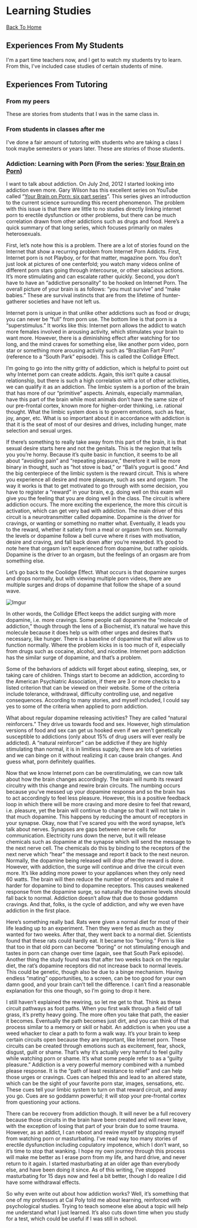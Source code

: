 Learning Studies
================
[Back To Home](../README.md)

## Experiences From My Students

I'm a part time teachers now, and I get to watch my students try to learn. From this, I've included case studies of certain students of mine.

## Experiences From Tutoring

### From my peers

These are stories from students that I was in the same class in.

### From students in classes after me

I've done a fair amount of tutoring with students who are taking a class I took maybe semesters or years later. These are stories of those students.

### Addiction: Learning with Porn (From the series: [Your Brain on Porn](http://www.youtube.com/watch?v=TKDFsLi2oBk))

I want to talk about addiction. On July 2nd, 2012 I started looking into addiction even more. Gary Wilson has this excellent series on YouTube called “[Your Brain on Porn: six part series](http://www.youtube.com/watch?v=TKDFsLi2oBk)”. This series gives an introduction to the current science surrounding this recent phenomenon. The problem with this issue is that there are little to no studies directly linking internet porn to erectile dysfunction or other problems, but there can be much correlation drawn from other addictions such as drugs and food. Here’s a quick summary of that long series, which focuses primarily on males heterosexuals.

First, let’s note how this is a problem. There are a lot of stories found on the Internet that show a recurring problem from Internet Porn Addicts. First, Internet porn is not Playboy, or for that matter, magazine porn. You don’t just look at pictures of one centerfold; you watch many videos online of different porn stars going through intercourse, or other salacious actions. It’s more stimulating and can escalate rather quickly. Second, you don’t have to have an “addictive personality” to be hooked on Internet Porn. The overall picture of your brain is as follows: “you must survive” and “make babies.” These are survival instincts that are from the lifetime of hunter-gatherer societies and have not left us. 

Internet porn is unique in that unlike other addictions such as food or drugs; you can never be “full” from porn use. The bottom line is that porn is a “superstimulus.” It works like this: Internet porn allows the addict to watch more females involved in arousing activity, which stimulates your brain to want more. However, there is a diminishing effect after watching for too long, and the mind craves for something else, like another porn video, porn star or something more arousing activity such as “Brazilian Fart Porn” (reference to a “South Park” episode). This is called the Collidge Effect.

I’m going to go into the nitty gritty of addiction, which is helpful to point out why Internet porn can create addicts. Again, this isn’t quite a causal relationship, but there is such a high correlation with a lot of other activities, we can qualify it as an addiction. The limbic system is a portion of the brain that has more of our “primitive” aspects. Animals, especially mammalian, have this part of the brain while most animals don’t have the same size of our pre-frontal cortex, known more for higher-order thinking, i.e. rational thought. What the limbic system does is to govern emotions, such as fear, joy, anger, etc. What is so important about it in accordance with addiction is that it is the seat of most of our desires and drives, including hunger, mate selection and sexual urges.

If there’s something to really take away from this part of the brain, it is that sexual desire starts here and not the genitals. This is the region that tells you you’re horny. Because it’s quite basic in function, it seems to be all about “avoiding pain” and “repeating pleasure,” therefore it will be more binary in thought, such as “hot stove is bad,” or “Bali’s yogurt is good.” And the big centerpiece of the limbic system is the reward circuit. This is where you experience all desire and more pleasure, such as sex and orgasm. The way it works is that to get motivated to go through with some decision, you have to register a “reward” in your brain, e.g. doing well on this exam will give you the feeling that you are doing well in the class. The circuit is where addiction occurs. The more exciting the experience, the more this circuit is activation, which can get very bad with addiction. The main driver of this circuit is a neurotransmitter called dopamine. Dopamine is the driver for cravings, or wanting or something no matter what. Eventually, it leads you to the reward, whether it satiety from a meal or orgasm from sex. Normally the levels or dopamine follow a bell curve where it rises with motivation, desire and craving, and fall back down after you’re rewarded. It’s good to note here that orgasm isn’t experienced from dopamine, but rather opioids. Dopamine is the driver to an orgasm, but the feelings of an orgasm are from something else.

Let’s go back to the Coolidge Effect. What occurs is that dopamine surges and drops normally, but with viewing multiple porn videos, there are multiple surges and drops of dopamine that follow the shape of a sound wave.

![Imgur](http://i.imgur.com/bCxAyzY.jpg)

In other words, the Collidge Effect keeps the addict surging with more dopamine, i.e. more cravings. Some people call dopamine the “molecule of addiction,” though through the lens of a Biochemist, it’s natural we have this molecule because it does help us with other urges and desires that’s necessary, like hunger. There is a baseline of dopamine that will allow us to function normally. Where the problem kicks in is too much of it, especially from drugs such as cocaine, alcohol, and nicotine. Internet porn addiction has the similar surge of dopamine, and that’s a problem.

Some of the behaviors of addicts will forget about eating, sleeping, sex, or taking care of children. Things start to become an addiction, according to the American Psychiatric Association, if there are 3 or more checks to a listed criterion that can be viewed on their website. Some of the criteria include tolerance, withdrawal, difficulty controlling use, and negative consequences. According to many stories, and myself included, I could say yes to some of the criteria when applied to porn addiction.

What about regular dopamine releasing activities? They are called “natural reinforcers.” They drive us towards food and sex. However, high stimulation versions of food and sex can get us hooked even if we aren’t genetically susceptible to addictions (only about 15% of drug users will ever really be addicted). A “natural reinforcer” can be addictive if they are highly stimulating than normal, it is in limitless supply, there are lots of varieties and we can binge on it without realizing it can cause brain changes. And guess what, porn definitely qualifies.

Now that we know Internet porn can be overstimulating, we can now talk about how the brain changes accordingly. The brain will numb its reward circuitry with this change and rewire brain circuits. The numbing occurs because you’ve messed up your dopamine response and so the brain has to act accordingly to feel less pleasure. However, this is a positive feedback loop in which there will be more craving and more desire to feel that reward, i.e. pleasure, yet the brain will continue to change so that it will not take in that much dopamine. This happens by reducing the amount of receptors in your synapse. Okay, now that I’ve scared you with the word synapse, let’s talk about nerves. Synapses are gaps between nerve cells for communication. Electricity runs down the nerve, but it will release chemicals such as dopamine at the synapse which will send the message to the next nerve cell. The chemicals do this by binding to the receptors of the next nerve which “hear” the message and report it back to the next neuron. Normally, the dopamine being released will drop after the reward is done. However, with addiction, the surge will continue and drive the circuit even more. It’s like adding more power to your appliances when they only need 60 watts. The brain will then reduce the number of receptors and make it harder for dopamine to bind to dopamine receptors. This causes weakened response from the dopamine surge, so naturally the dopamine levels should fall back to normal. Addiction doesn’t allow that due to those goddamn cravings. And that, folks, is the cycle of addiction, and why we even have addiction in the first place.

Here’s something really bad. Rats were given a normal diet for most of their life leading up to an experiment. Then they were fed as much as they wanted for two weeks. After that, they went back to a normal diet. Scientists found that these rats could hardly eat. It became too “boring.” Porn is like that too in that old porn can become “boring” or not stimulating enough and tastes in porn can change over time (again, see that South Park episode). Another thing the study found was that after two weeks back on the regular diet, the rat’s dopamine receptors did not increase back to normal levels. This could be genetic, though also be due to a binge mechanism. Having endless “mating” opportunities, to a screen, can be too good for your own damn good, and your brain can’t tell the difference. I can’t find a reasonable explanation for this one though, so I’m going to drop it here.

I still haven’t explained the rewiring, so let me get to that. Think as these circuit pathways as foot paths. When you first walk through a field of tall grass, it’s pretty heavy going. The more often you take that path, the easier it becomes. Eventually the path becomes just dirt, and you can think of that process similar to a memory or skill or habit. An addiction is when you use a weed whacker to clear a path to form a walk way. It’s your brain to keep certain circuits open because they are important, like Internet porn. These circuits can be created through emotions such as excitement, fear, shock, disgust, guilt or shame. That’s why it’s actually very harmful to feel guilty while watching porn or shame. It’s what some people refer to as a “guilty pleasure.” Addiction is a very powerful memory combined with a numbed please response. It is the “path of least resistance to relief” and can help those urges or cravings. Cues can helped this and lead to an altered state, which can be the sight of your favorite porn star, images, sensations, etc. These cues tell your limbic system to turn on that reward circuit, and away you go. Cues are so goddamn powerful; it will stop your pre-frontal cortex from questioning your actions. 

There can be recovery from addiction though. It will never be a full recovery because those circuits in the brain have been created and will never leave, with the exception of losing that part of your brain due to some trauma. However, as an addict, I can reboot and rewire myself by stopping myself from watching porn or masturbating. I’ve read way too many stories of erectile dysfunction including copulatory impotence, which I don’t want, so it’s time to stop that wanking. I hope my own journey through this process will make me better as I erase porn from my life, and hard drive, and never return to it again. I started masturbating at an older age than everybody else, and have been doing it since. As of this writing, I’ve stopped masturbating for 15 days now and feel a bit better, though I do realize I did have some withdrawal effects.

So why even write out about how addiction works? Well, it’s something that one of my professors at Cal Poly told me about learning, reinforced with psychological studies. Trying to teach someone else about a topic will help me understand what I just learned. It’s also cuts down time when you study for a test, which could be useful if I was still in school. 
